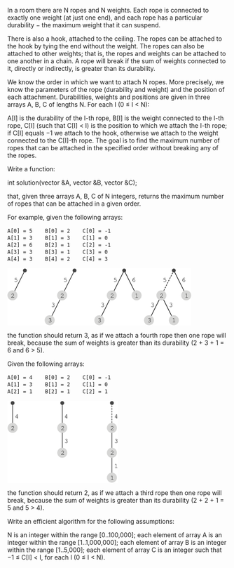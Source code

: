 In a room there are N ropes and N weights. Each rope is connected to exactly one weight (at just one end), and each rope has a particular durability − the maximum weight that it can suspend.

There is also a hook, attached to the ceiling. The ropes can be attached to the hook by tying the end without the weight. The ropes can also be attached to other weights; that is, the ropes and weights can be attached to one another in a chain. A rope will break if the sum of weights connected to it, directly or indirectly, is greater than its durability.

We know the order in which we want to attach N ropes. More precisely, we know the parameters of the rope (durability and weight) and the position of each attachment. Durabilities, weights and positions are given in three arrays A, B, C of lengths N. For each I (0 ≤ I < N):

A[I] is the durability of the I-th rope,
B[I] is the weight connected to the I-th rope,
C[I] (such that C[I] < I) is the position to which we attach the I-th rope; if C[I] equals −1 we attach to the hook, otherwise we attach to the weight connected to the C[I]-th rope.
The goal is to find the maximum number of ropes that can be attached in the specified order without breaking any of the ropes.

Write a function:

int solution(vector<int> &A, vector<int> &B, vector<int> &C);

that, given three arrays A, B, C of N integers, returns the maximum number of ropes that can be attached in a given order.

For example, given the following arrays:

       
    
    A[0] = 5    B[0] = 2    C[0] = -1
    A[1] = 3    B[1] = 3    C[1] = 0
    A[2] = 6    B[2] = 1    C[2] = -1
    A[3] = 3    B[3] = 1    C[3] = 0
    A[4] = 3    B[4] = 2    C[4] = 3

    
 <img src = "demo1.png" align = "center" />

the function should return 3, as if we attach a fourth rope then one rope will break, because the sum of weights is greater than its durability (2 + 3 + 1 = 6 and 6 > 5).

Given the following arrays:

    A[0] = 4    B[0] = 2    C[0] = -1
    A[1] = 3    B[1] = 2    C[1] = 0
    A[2] = 1    B[2] = 1    C[2] = 1

  <img src = "demo2.png" align = "center" />

the function should return 2, as if we attach a third rope then one rope will break, because the sum of weights is greater than its durability (2 + 2 + 1 = 5 and 5 > 4).

Write an efficient algorithm for the following assumptions:

N is an integer within the range [0..100,000];
each element of array A is an integer within the range [1..1,000,000];
each element of array B is an integer within the range [1..5,000];
each element of array C is an integer such that −1 ≤ C[I] < I, for each I (0 ≤ I < N).
